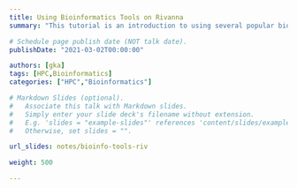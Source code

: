 ```yaml
---
title: Using Bioinformatics Tools on Rivanna
summary: "This tutorial is an introduction to using several popular bioinformatics tools on Rivanna."

# Schedule page publish date (NOT talk date).
publishDate: "2021-03-02T00:00:00"

authors: [gka]
tags: [HPC,Bioinformatics]
categories: ["HPC","Bioinformatics"]

# Markdown Slides (optional).
#   Associate this talk with Markdown slides.
#   Simply enter your slide deck's filename without extension.
#   E.g. 'slides = "example-slides"' references 'content/slides/example-slides.md'.
#   Otherwise, set slides = "".

url_slides: notes/bioinfo-tools-riv

weight: 500

---
```


